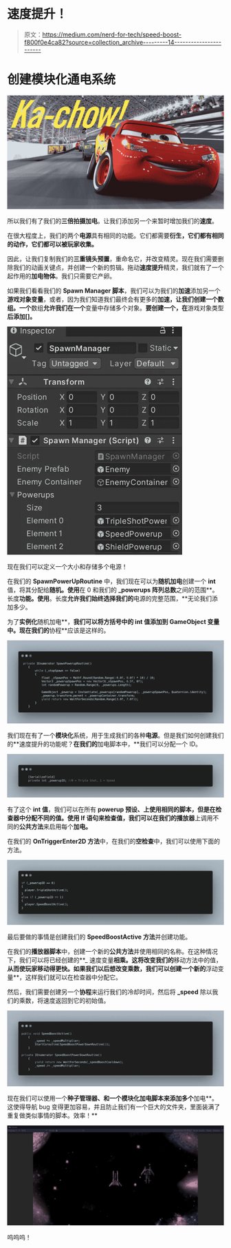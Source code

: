 # 速度提升！

> 原文：<https://medium.com/nerd-for-tech/speed-boost-f800f0e4ca82?source=collection_archive---------14----------------------->

# 创建模块化通电系统

![](img/d71981771de29803bbe25e0f38bb228b.png)

所以我们有了我们的**三倍拍摄加电**。让我们添加另一个来暂时增加我们的**速度**。

在很大程度上，我们的两个**电源**具有相同的功能。它们都需要**衍生，**它们都有相同的**动作，**它们都可以被**玩家收集。**

因此，让我们复制我们的**三重镜头预置**，重命名它，并改变精灵。现在我们需要删除我们的动画关键点，并创建一个新的剪辑。拖动**速度提升**精灵，我们就有了一个起作用的**加电物体**。我们只需要它产卵。

如果我们看看我们的 **Spawn Manager 脚本**，我们可以为我们的**加速**添加另一个**游戏对象变量**，或者，因为我们知道我们最终会有更多的**加速，**让我们创建一个**数组。一个**数组**允许我们在一个**变量中存储多个对象。**要创建一个，在**游戏对象类型**后添加[]。**

![](img/2668dee0d78bfd0f3cae7575f152f6d1.png)

现在我们可以定义一个大小和存储多个电源！

在我们的 **SpawnPowerUpRoutine** 中，我们现在可以为**随机加电**创建一个 **int** 值，将其分配给**随机。使用**在 0 和我们的 **_powerups 阵列总数**之间的范围**。长度**功能。使用**。长度**允许我们始终选择我们的**电源的完整范围，**无论我们添加多少。

为了**实例化**随机加电**，**我们可以将方括号中的 **int** 值添加到 **GameObject** 变量中。现在我们的**协程**应该是这样的。

![](img/54118bf7888402f692aa44d11037ae8c.png)

我们现在有了一个**模块化**系统，用于生成我们的各种**电源**。但是我们如何创建我们的**速度提升的功能呢？**在我们的**加电脚本中，**我们可以分配一个 ID。

![](img/7d8500a89fd80121d5ddd3c1f12b7c46.png)

有了这个 **int 值**，我们可以在所有 **powerup 预设、**上使用相同的脚本，但是在检查器中分配不同的值。使用 **If 语句**来检查值，我们可以在我们的**播放器**上调用不同的**公共方法**来启用每个**加电。**

在我们的 **OnTriggerEnter2D 方法**中，在我们的**空检查**中，我们可以使用下面的方法。

![](img/98b1e6abea6c2a55ff64e74a68c852a9.png)

最后要做的事情是创建我们的 **SpeedBoostActive 方法**并创建功能。

在我们的**播放器脚本**中，创建一个新的**公共方法**并使用相同的名称。在这种情况下，我们可以将已经创建的**_ 速度变量**相乘。这将改变我们的**移动方法中的值，**从而使玩家移动得更快。如果我们以后想改变乘数，我们可以创建一个新的**浮动变量**，这样我们就可以在检查器中分配它。

然后，我们需要创建另一个**协程**来运行我们的冷却时间，然后将 **_speed** 除以我们的乘数，将速度返回到它的初始值。

![](img/99b761f27eb7dd69aec3712e9b43b956.png)

现在我们可以使用一个**种子管理器、**和一个**模块化加电脚本来添加多个**加电**。这使得导航 bug 变得更加容易，并且防止我们有一个巨大的文件夹，里面装满了重复做类似事情的脚本。效率！**

![](img/4c6deaffc3d33bc0871bc3aa52d7eeff.png)

呜呜呜！